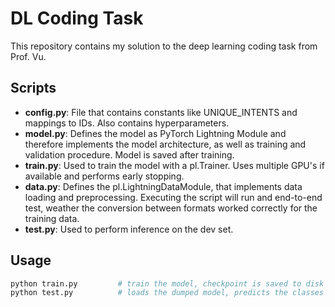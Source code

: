 # DL Coding Task

This repository contains my solution to the deep learning coding task from Prof. Vu.

## Scripts

- **config.py**: File that contains constants like UNIQUE_INTENTS and mappings to IDs. Also contains hyperparameters.
- **model.py**: Defines the model as PyTorch Lightning Module and therefore implements the model architecture, as well as training and validation procedure. Model is saved after training.
- **train.py**: Used to train the model with a pl.Trainer. Uses multiple GPU's if available and performs early stopping.
- **data.py**: Defines the pl.LightningDataModule, that implements data loading and preprocessing. Executing the script will run and end-to-end test, weather the conversion between formats worked correctly for the training data.
- **test.py**: Used to perform inference on the dev set.

## Usage

```bash
python train.py         # train the model, checkpoint is saved to disk
python test.py          # loads the dumped model, predicts the classes and outputs the results to disk
```



